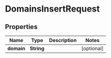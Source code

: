 

# DomainsInsertRequest


## Properties

| Name | Type | Description | Notes |
|------------ | ------------- | ------------- | -------------|
|**domain** | **String** |  |  [optional] |



